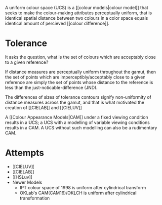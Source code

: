 A uniform colour space (UCS) is a [[colour models|colour model]] that seeks to make the colour-making attributes perceptually uniform, that is identical spatial distance between two colours in a color space equals identical amount of percieved [[colour difference]].

# Tolerance
It asks the question, what is the set of colours which are acceptably close to a given reference?

If distance measures are perceptually uniform throughout the gamut, then the set of points which are imperceptibly/acceptably close to a given reference are simply the set of points whose distance to the reference is less than the just-noticable-difference (JND).

The differences of sizes of tolerance contours signify non-uniformity of distance measures across the gamut, and that is what motivated the creation of [[CIELAB]] and [[CIELUV]]

A [[Colour Appearance Models|CAM]] under a fixed viewing condition results in a UCS; a UCS with a modelling of variable viewing conditions results in a CAM. A UCS without such modelling can also be a rudimentary CAM.

# Attempts
- [[CIELUV]]
- [[CIELAB]]
- [[HSLuv]]
- Newer Models
	- IPT colour space of 1998 is uniform after cylindrical transform
	- OKLab's CAM(CAM16)/OKLCH is uniform after cylindrical transformation